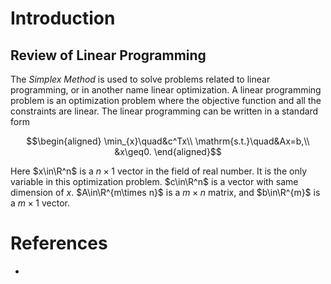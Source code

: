 # Introduction

## Review of Linear Programming

The *Simplex Method* is used to solve problems related to linear programming, or in another name linear optimization. A linear programming problem is an optimization problem where the objective function and all the constraints are linear. The linear programming can be written in a standard form

$$\begin{aligned}
  \min_{x}\quad&c^Tx\\
  \mathrm{s.t.}\quad&Ax=b,\\
  &x\geq0.
\end{aligned}$$

Here $x\in\R^n$ is a $n\times1$ vector in the field of real number. It is the only variable in this optimization problem. $c\in\R^n$ is a vector with same dimension of $x$. $A\in\R^{m\times n}$ is a $m\times n$ matrix, and $b\in\R^{m}$ is a $m\times1$ vector.



# References

- 

